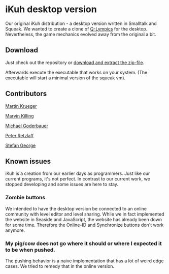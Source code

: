 # iKuh desktop version

Our original iKuh distribution - a desktop version written in Smalltalk and Squeak. We wanted to create a clone of [Q-Lympics](www.q-lympics.de/iq-marathon/) for the desktop. Nevertheless, the game mechanics evolved away from the original a bit.


## Download

Just check out the repository or [download and extract the zip-file](https://github.com/mkaydev/ikuh_desktop/archive/master.zip).

Afterwards execute the executable that works on your system. (The executable will start a minimal version of the squeak vm).


## Contributors

[Martin Krueger](https://github.com/mkaydev)

[Marvin Killing](https://github.com/mkilling)

[Michael Goderbauer](https://github.com/goderbauer)

[Peter Retzlaff](https://github.com/peret)

[Stefan George](https://github.com/Georgi87)

## Known issues

iKuh is a creation from our earlier days as programmers. Just like our current programs, it's not perfect. In contrast to our current work, we stopped developing and some issues are here to stay.


### Zombie buttons

We intended to have the desktop version be connected to an online community with level editor and level sharing. While we in fact implemented the website in Seaside and JavaScript, the website has already been down for some time. Therefore the Online-ID and Synchronize buttons don't work anymore.


### My pig/cow does not go where it should or where I expected it to be when pushed.

The pushing behavior is a naive implementation that has a lot of weird edge cases. We tried to remedy that in the online version.
